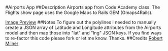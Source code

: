 #Airports App
##Description
Airports app from Code Academy class. The Flights show page uses the Google Maps to Rails GEM (Gmaps4Rails). 

[Image Preview](https://twitter.com/#!/rbrtmlnr/status/174692866323517440/photo/1/ "Airports | Flights Show Page")
##Notes
To figure out the polylines I needed to manually create a JSON array of Latitude and Longitude attributes from the Airports model and then map those into "lat" and "lng" JSON keys. If you find ways to re-factor this code please fork or let me know. Thanks.
##Credits
[Robert Milner](http://rbrtmlnr.com/ "rbrtmlnr | Aspiring software developing entrepreneur.")